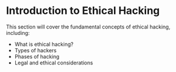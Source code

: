 # Introduction to Ethical Hacking

This section will cover the fundamental concepts of ethical hacking, including:
- What is ethical hacking?
- Types of hackers
- Phases of hacking
- Legal and ethical considerations
